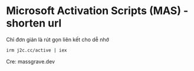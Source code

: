 # Microsoft Activation Scripts (MAS) - shorten url

Chỉ đơn giản là rút gọn liên kết cho dễ nhớ

```sh
irm j2c.cc/active | iex
```

Cre: massgrave.dev
